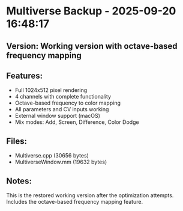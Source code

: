# Multiverse Backup - 2025-09-20 16:48:17
## Version: Working version with octave-based frequency mapping
## Features:
- Full 1024x512 pixel rendering
- 4 channels with complete functionality  
- Octave-based frequency to color mapping
- All parameters and CV inputs working
- External window support (macOS)
- Mix modes: Add, Screen, Difference, Color Dodge

## Files:
- Multiverse.cpp (30656 bytes)
- MultiverseWindow.mm (19632 bytes)

## Notes:
This is the restored working version after the optimization attempts.
Includes the octave-based frequency mapping feature.
